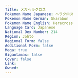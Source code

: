 ```yaml
---
﻿Title: メガヘラクロス
Pokemon Name Japanese: ヘラクロス
Pokemon Name German: Skarabon
Pokemon Name English: Heracross
Language Card: Japanese
National Dex Number: 214
Region: Johto
Regional Form: false
Additional Form: false
Mega: true
Gigantamax: false
Cover: false
Link: 
Owned: 
---
```

